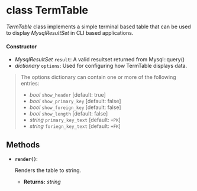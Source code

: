 # class TermTable

*TermTable* class implements a simple terminal based table that can be used to display *MysqlResultSet* in CLI based applications.

#### Constructor

- *MysqlResultSet* `result`: A valid resultset returned from Mysql::query()
- *dictionary* `options`: Used for configuring how TermTable displays data.

> The options dictionary can contain one or more of the following entries:
>
> - *bool* `show_header` [default: true]
> - *bool* `show_primary_key` [default: false]
> - *bool* `show_foreign_key` [default: false]
> - *bool* `show_length`  [default: false]
> - *string* `primary_key_text` [default: `+PK`]
> - *string* `foriegn_key_text` [default: `+FK`]

## Methods

- **`render()`**:
  
  Renders the table to string.
  
  - **Returns:** *string*
